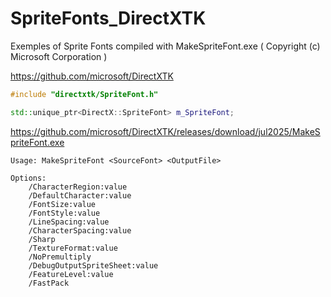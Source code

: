# SpriteFonts_DirectXTK
Exemples of Sprite Fonts compiled with MakeSpriteFont.exe ( Copyright (c) Microsoft Corporation )

https://github.com/microsoft/DirectXTK

```cpp
#include "directxtk/SpriteFont.h"

std::unique_ptr<DirectX::SpriteFont> m_SpriteFont;
```

https://github.com/microsoft/DirectXTK/releases/download/jul2025/MakeSpriteFont.exe

```shell
Usage: MakeSpriteFont <SourceFont> <OutputFile>

Options:
    /CharacterRegion:value
    /DefaultCharacter:value
    /FontSize:value
    /FontStyle:value
    /LineSpacing:value
    /CharacterSpacing:value
    /Sharp
    /TextureFormat:value
    /NoPremultiply
    /DebugOutputSpriteSheet:value
    /FeatureLevel:value
    /FastPack
```

